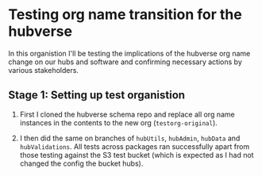 # Testing org name transition for the hubverse

In this organistion I'll be testing the implications of the hubverse org name change on our hubs and software and confirming necessary actions by various stakeholders.

## Stage 1: Setting up test organistion

1. First I cloned the hubverse schema repo and replace all org name instances in the contents to the new org (`testorg-original`). 

2. I then did the same on branches of `hubUtils`, `hubAdmin`, `hubData` and `hubValidations`. All tests across packages ran successfully apart from those testing against the S3 test bucket (which is expected as I had not changed the config the bucket hubs).

